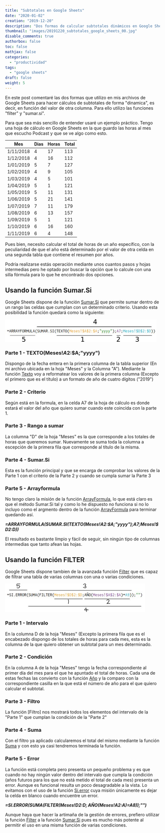 ```yaml
---
title: "Subtotales en Google Sheets"
date: "2020-01-02"
creation: "2019-12-20"
description: "Dos formas de calcular subtotales dinámicos en Google Sheets."
thumbnail: "images/20191220_subtotales_google_sheets_00.jpg"
disable_comments: true
authorbox: false
toc: false
mathjax: false
categories:
  - "productividad"
tags:
  - "google sheets"
draft: false
weight: 5
---
```

En este post comentaré las dos formas que utilizo en mis archivos de Google Sheets para hacer cálculos de subtotales de forma "dinamica", es decir, en función del valor de otra columna. Para ello utilizo las funciones "filter" y "sumar.si".
<!--more-->
Para que sea más sencillo de entender usaré un ejemplo práctico. Tengo una hoja de cálculo en Google Sheets en la que guardo las horas al mes que escucho Podcast y que se ve algo como esto.

| Mes       | Dias | Horas | Total |
|-----------|------|-------|-------|
| 1/11/2018 | 4    | 17    | 113   |
| 1/12/2018 | 4    | 16    | 112   |
| 1/01/2019 | 5    | 7     | 127   |
| 1/02/2019 | 4    | 9     | 105   |
| 1/03/2019 | 4    | 5     | 101   |
| 1/04/2019 | 5    | 1     | 121   |
| 1/05/2019 | 5    | 11    | 131   |
| 1/06/2019 | 5    | 21    | 141   |
| 1/07/2019 | 7    | 11    | 179   |
| 1/08/2019 | 6    | 13    | 157   |
| 1/09/2019 | 5    | 1     | 121   |
| 1/10/2019 | 6    | 16    | 160   |
| 1/11/2019 | 6    | 4     | 148   |

Pues bien, necesito calcular el total de horas de un año específico, con la peculiaridad de que el año está determinado por el valor de otra celda en una segunda tabla que contiene el resumen por años.

Podría realizarse estás operación mediante unos cuantos pasos y hojas intermedias pero he optado por buscar la opción que lo calcule con una silla fórmula para lo que he encontrado dos opciones.

## Usando la función Sumar.Si
Google Sheets dispone de la función [Sumar.Si] que permite sumar dentro de un rango las celdas que cumplan con un determinado criterio. Usando esta posibilidad la función quedará como la siguiente:

![imagen_01]

### Parte 1 - TEXTO(Meses!$A$2:$A;"yyyy")
Dispongo de la fecha entera en la primera columna de la tabla superior (En mi archivo ubicada en la hoja "Meses" y la Columna "A"). Mediante la función [Texto] voy a reformatear los valores de la primera columna (Excepto el primero que es el título) a un formato de año de cuatro dígitos ("2019")

### Parte 2 - Criterio
Según está en la formula, en la celda A7 de la hoja de cálculo es donde estará el valor del año que quiero sumar cuando este coincida con la parte 1.

### Parte 3 - Rango a sumar 
La columna "D" de la hoja "Meses" es la que corresponde a los totales de horas que queremos sumar. Nuevamente se suma toda la columna a escepción de la primera fila que corresponde al título de la misma.

### Parte 4 - Sumar.Si
Esta es la función principal y que se encarga de comprobar los valores de la Parte 1 con el criterio de la Parte 2 y cuando se cumpla sumar la Parte 3

### Parte 5 - Arrayformula
No tengo claro la misión de la función [ArrayFormula], lo que está claro es que el método Sumar.Si tal y como lo he dispuesto no funciona si no lo incluyo como el argmento dentro de la función [ArrayFormula] para terminar quedando así.

***=ARRAYFORMULA(SUMAR.SI(TEXTO(Meses!$A$2:$A;"yyyy");A7;Meses!$D$2:$D))***

El resultado es bastante límpio y fácil de seguir, sin ningún tipo de columnas intermedias que tanto afean las hojas.

## Usando la función FILTER
Google Sheets dispone tambien de la avanzada función [Filter] que es capaz de filtrar una tabla de varias columnas con una o varias condiciones.

![imagen_02]

### Parte 1 - Intervalo
En la columna D de la hoja "Meses" (Excepto la primera fila que es el encabezado dispongo de los totales de horas para cada mes, esta es la columna de la que quiero obtener un subtotal para un mes determinado.

### Parte 2 - Condición
En la columna A de la hoja "Meses" tengo la fecha correspondiente al primer día del mes para el que he apuntado el total de horas. Cada una de estas fechas las convierto con la función [Año] y la comparo con la correspondiente casilla en la que está el número de año para el que quiero calcular el subtotal.

### Parte 3 - Filtro
La función [Filtro] nos mostrará todos los elementos del intervalo de la "Parte 1" que cumplan la condición de la "Parte 2"

### Parte 4 - Suma
Con el filtro ya aplicado calcularemos el total del mismo mediante la función [Suma] y con esto ya casi tendremos terminada la función.

### Parte 5 - Error
La función está completa pero presenta un pequeño problema y es que cuando no hay ningún valor dentro del intervalo que cumpla la condición (años futuros para los que no está metido el total de cada mes) presenta un error. Aunque es funcional resulta un poco desagradable a la vista. Lo evitamos con el uso de la función [Si.error] cuya misión únicamente es dejar la celda en blanco cuando encuentre un error. 

***=SI.ERROR(SUMA(FILTER(Meses!$D$2:$D;AÑO(Meses!$A$2:$A)=A8));"")***

Aunque haya que hacer la artimaña de la gestión de errores, prefiero utilizar la función [Filter] a la función [Sumar.Si] pues es mucho más potente al permitir el uso en una misma función de varias condiciones.

[Sumar.Si]: https://support.google.com/docs/answer/3093583?hl=es
[Texto]: https://support.google.com/docs/answer/3094139?hl=es
[ArrayFormula]: https://support.google.com/docs/answer/3093275?hl=es
[Filter]: https://support.google.com/docs/answer/3093197?hl=es
[Año]: https://support.google.com/docs/answer/3093061?hl=es
[Suma]: https://support.google.com/docs/answer/3093669?hl=es
[Si.error]: https://support.google.com/docs/answer/3093304?hl=es

[imagen_01]: /images/20191220_subtotales_google_sheets_01.jpg
[imagen_02]: /images/20191220_subtotales_google_sheets_02.jpg
